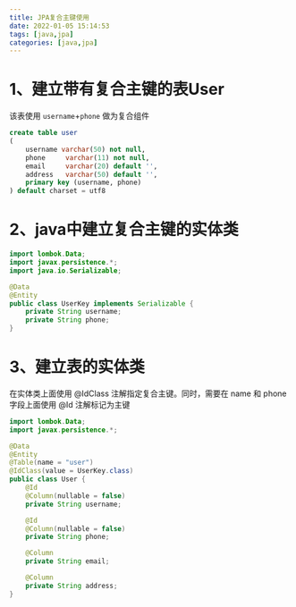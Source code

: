 ```yaml
---
title: JPA复合主键使用
date: 2022-01-05 15:14:53
tags: [java,jpa]
categories: [java,jpa]
---
```


# 1、建立带有复合主键的表User

该表使用 `username`+`phone` 做为复合组件

```sql
create table user
(
    username varchar(50) not null,
    phone     varchar(11) not null,
    email     varchar(20) default '',
    address   varchar(50) default '',
    primary key (username, phone)
) default charset = utf8
```

# 2、java中建立复合主键的实体类

```java
import lombok.Data;
import javax.persistence.*;
import java.io.Serializable;

@Data
@Entity
public class UserKey implements Serializable {
    private String username;
    private String phone;
}
```

# 3、建立表的实体类

在实体类上面使用 @IdClass 注解指定复合主键。同时，需要在 name 和 phone 字段上面使用 @Id 注解标记为主键

```java
import lombok.Data;
import javax.persistence.*;

@Data
@Entity
@Table(name = "user")
@IdClass(value = UserKey.class)
public class User {
    @Id
    @Column(nullable = false)
    private String username;

    @Id
    @Column(nullable = false)
    private String phone;

    @Column
    private String email;

    @Column
    private String address;
}
```
